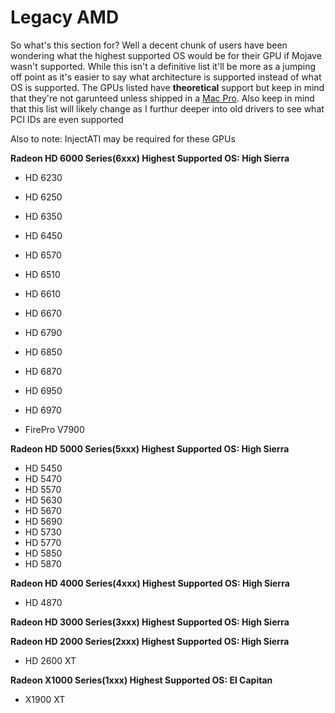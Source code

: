 # Legacy AMD

So what's this section for? Well a decent chunk of users have been wondering what the highest supported OS would be for their GPU if Mojave wasn't supported. While this isn't a definitive list it'll be more as a jumping off point as it's easier to say what architecture is supported instead of what OS is supported. The GPUs listed have **theoretical** support but keep in mind that they're not garunteed unless shipped in a [Mac Pro](https://support.apple.com/en-lamr/HT201805). Also keep in mind that this list will likely change as I furthur deeper into old drivers to see what PCI IDs are even supported

Also to note: InjectATI may be required for these GPUs

**Radeon HD 6000 Series\(6xxx\) Highest Supported OS: High Sierra**

* HD 6230
* HD 6250
* HD 6350
* HD 6450
* HD 6570
* HD 6510
* HD 6610
* HD 6670
* HD 6790
* HD 6850
* HD 6870
* HD 6950
* HD 6970

* FirePro V7900

**Radeon HD 5000 Series\(5xxx\) Highest Supported OS: High Sierra**

* HD 5450
* HD 5470
* HD 5570
* HD 5630
* HD 5670
* HD 5690
* HD 5730
* HD 5770
* HD 5850
* HD 5870 

**Radeon HD 4000 Series\(4xxx\) Highest Supported OS: High Sierra**

* HD 4870

**Radeon HD 3000 Series\(3xxx\) Highest Supported OS: High Sierra**

**Radeon HD 2000 Series\(2xxx\) Highest Supported OS: High Sierra**

* HD 2600 XT

**Radeon X1000 Series\(1xxx\) Highest Supported OS: El Capitan**

* X1900 XT

